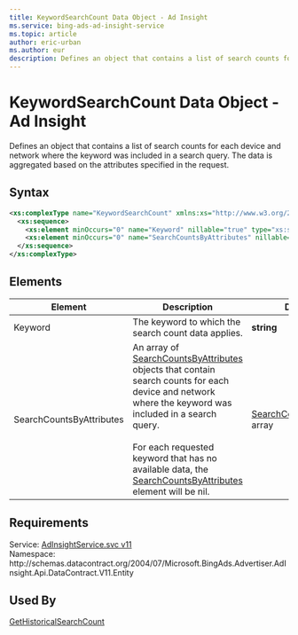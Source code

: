 ```yaml
---
title: KeywordSearchCount Data Object - Ad Insight
ms.service: bing-ads-ad-insight-service
ms.topic: article
author: eric-urban
ms.author: eur
description: Defines an object that contains a list of search counts for each device and network where the keyword was included in a search query.
---
```

# KeywordSearchCount Data Object - Ad Insight
Defines an object that contains a list of search counts for each device and network where the keyword was included in a search query. The data is aggregated based on the attributes specified in the request.

## Syntax
```xml
<xs:complexType name="KeywordSearchCount" xmlns:xs="http://www.w3.org/2001/XMLSchema">
  <xs:sequence>
    <xs:element minOccurs="0" name="Keyword" nillable="true" type="xs:string" />
    <xs:element minOccurs="0" name="SearchCountsByAttributes" nillable="true" type="tns:ArrayOfSearchCountsByAttributes" />
  </xs:sequence>
</xs:complexType>
```

## <a name="elements"></a>Elements

|Element|Description|Data Type|
|-----------|---------------|-------------|
|<a name="keyword"></a>Keyword|The keyword to which the search count data applies.|**string**|
|<a name="searchcountsbyattributes"></a>SearchCountsByAttributes|An array of [SearchCountsByAttributes](searchcountsbyattributes.md) objects that contain search counts for each device and network where the keyword was included in a search query.<br /><br />For each requested keyword that has no available data, the [SearchCountsByAttributes](searchcountsbyattributes.md) element will be nil.|[SearchCountsByAttributes](searchcountsbyattributes.md) array|

## Requirements
Service: [AdInsightService.svc v11](https://adinsight.api.bingads.microsoft.com/Api/Advertiser/AdInsight/v11/AdInsightService.svc)  
Namespace: http\://schemas.datacontract.org/2004/07/Microsoft.BingAds.Advertiser.AdInsight.Api.DataContract.V11.Entity  

## Used By
[GetHistoricalSearchCount](gethistoricalsearchcount.md)  
